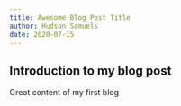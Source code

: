 ```yaml
---
title: Awesome Blog Post Title
author: Hudson Samuels
date: 2020-07-15
---
```


## Introduction to my blog post

Great content of my first blog

